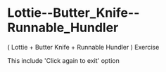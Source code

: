 # Lottie--Butter_Knife--Runnable_Hundler
( Lottie + Butter Knife + Runnable Hundler )  Exercise

This include 'Click again to exit' option
